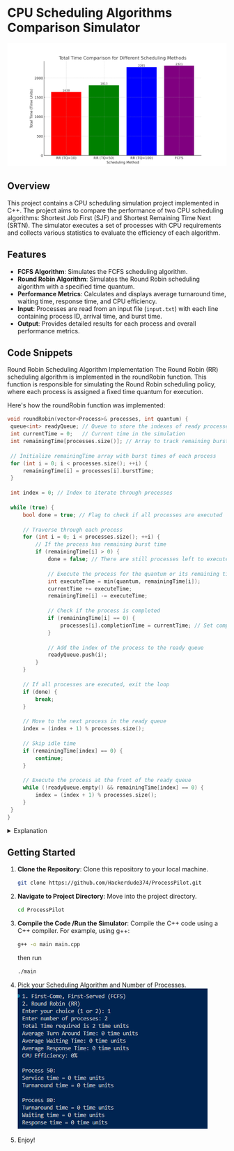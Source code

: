 # CPU Scheduling Algorithms Comparison Simulator
![alt text](image-2.png)
## Overview
This project contains a CPU scheduling simulation project implemented in C++. The project aims to compare the performance of two CPU scheduling algorithms: Shortest Job First (SJF) and Shortest Remaining Time Next (SRTN). The simulator executes a set of processes with CPU requirements and collects various statistics to evaluate the efficiency of each algorithm.

## Features

- **FCFS Algorithm**: Simulates the FCFS scheduling algorithm.
- **Round Robin Algorithm**: Simulates the Round Robin scheduling algorithm with a specified time quantum.
- **Performance Metrics**: Calculates and displays average turnaround time, waiting time, response time, and CPU efficiency.
- **Input**: Processes are read from an input file (`input.txt`) with each line containing process ID, arrival time, and burst time.
- **Output**: Provides detailed results for each process and overall performance metrics.
  
## Code Snippets
Round Robin Scheduling Algorithm Implementation
The Round Robin (RR) scheduling algorithm is implemented in the roundRobin function. This function is responsible for simulating the Round Robin scheduling policy, where each process is assigned a fixed time quantum for execution.

Here's how the roundRobin function was implemented:
   ```cpp
   void roundRobin(vector<Process>& processes, int quantum) {
    queue<int> readyQueue; // Queue to store the indexes of ready processes
    int currentTime = 0;   // Current time in the simulation
    int remainingTime[processes.size()]; // Array to track remaining burst time for each process

    // Initialize remainingTime array with burst times of each process
    for (int i = 0; i < processes.size(); ++i) {
        remainingTime[i] = processes[i].burstTime;
    }

    int index = 0; // Index to iterate through processes

    while (true) {
        bool done = true; // Flag to check if all processes are executed

        // Traverse through each process
        for (int i = 0; i < processes.size(); ++i) {
            // If the process has remaining burst time
            if (remainingTime[i] > 0) {
                done = false; // There are still processes left to execute

                // Execute the process for the quantum or its remaining time, whichever is smaller
                int executeTime = min(quantum, remainingTime[i]);
                currentTime += executeTime;
                remainingTime[i] -= executeTime;

                // Check if the process is completed
                if (remainingTime[i] == 0) {
                    processes[i].completionTime = currentTime; // Set completion time
                }

                // Add the index of the process to the ready queue
                readyQueue.push(i);
            }
        }

        // If all processes are executed, exit the loop
        if (done) {
            break;
        }

        // Move to the next process in the ready queue
        index = (index + 1) % processes.size();

        // Skip idle time
        if (remainingTime[index] == 0) {
            continue;
        }

        // Execute the process at the front of the ready queue
        while (!readyQueue.empty() && remainingTime[index] == 0) {
            index = (index + 1) % processes.size();
        }
    }
}
 ```
<details>
<summary>Explanation</summary>

- The `roundRobin` function iterates through each process in a round-robin manner, executing them for a fixed time quantum.
- It maintains a queue to keep track of processes ready for execution and updates the completion time for each process.
- This implementation is crucial for evaluating the performance of the Round Robin scheduling algorithm within the CPU scheduling simulation project.

</details>






## Getting Started

1. **Clone the Repository**: Clone this repository to your local machine.

   ```bash
   git clone https://github.com/Hackerdude374/ProcessPilot.git

2. **Navigate to Project Directory**: Move into the project directory.

   ```bash
   cd ProcessPilot

3. **Compile the Code /Run the Simulator**: Compile the C++ code using a C++ compiler. For example, using g++:

   ```bash
   g++ -o main main.cpp
   ```
   then run
   ```bash
   ./main
   ```

4. Pick your Scheduling Algorithm and Number of Processes.
![alt text](image.png)

5. Enjoy!

